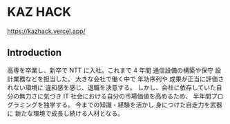 # KAZ HACK

https://kazhack.vercel.app/

## Introduction

高専を卒業し、新卒で NTT に入社。これまで 4 年間 通信設備の構築や保守 設計業務などを担当した。
大きな会社で働く中で 年功序列や 成果が正当に評価されない環境に 違和感を感じ、退職を決意する。
しかし、会社に依存していた自分の無力さに気づき IT 社会における自分の市場価値を高めるため、
半年間プログラミングを独学する。
今までの知識・経験を活かし 身につけた自走力を武器に 新たな環境で成長し続ける人材となる。

